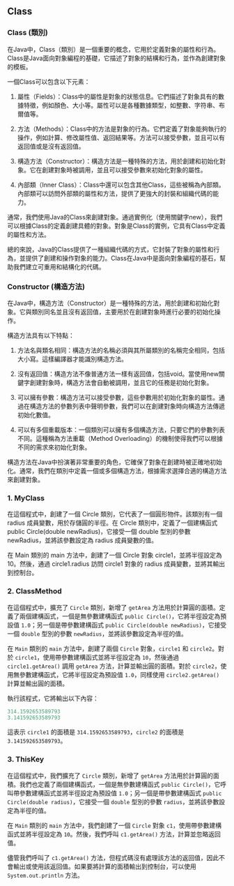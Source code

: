 ## Class

### Class (類別)
在Java中，Class（類別）是一個重要的概念，它用於定義對象的屬性和行為。Class是Java面向對象編程的基礎，它描述了對象的結構和行為，並作為創建對象的模板。      
      
一個Class可以包含以下元素：      
      
1. 屬性（Fields）：Class中的屬性是對象的狀態信息。它們描述了對象具有的數據特徵，例如顏色、大小等。屬性可以是各種數據類型，如整數、字符串、布爾值等。

2. 方法（Methods）：Class中的方法是對象的行為。它們定義了對象能夠執行的操作，例如計算、修改屬性值、返回結果等。方法可以接受參數，並且可以有返回值或是沒有返回值。

3. 構造方法（Constructor）：構造方法是一種特殊的方法，用於創建和初始化對象。它在創建對象時被調用，並且可以接受參數來初始化對象的屬性。

4. 內部類（Inner Class）：Class中還可以包含其他Class，這些被稱為內部類。內部類可以訪問外部類的屬性和方法，提供了更強大的封裝和組織代碼的能力。
      
通常，我們使用Java的Class來創建對象。通過實例化（使用關鍵字new），我們可以根據Class的定義創建具體的對象。對象是Class的實例，它具有Class中定義的屬性和方法。      
      
總的來說，Java的Class提供了一種組織代碼的方式，它封裝了對象的屬性和行為，並提供了創建和操作對象的能力。Class在Java中是面向對象編程的基石，幫助我們建立可重用和結構化的代碼。      

### Constructor (構造方法)
在Java中，構造方法（Constructor）是一種特殊的方法，用於創建和初始化對象。它與類別同名並且沒有返回值，主要用於在創建對象時進行必要的初始化操作。      
      
構造方法具有以下特點：      
      
1. 方法名與類名相同：構造方法的名稱必須與其所屬類別的名稱完全相同，包括大小寫。這樣編譯器才能識別構造方法。      
      
2. 沒有返回值：構造方法不像普通方法一樣有返回值，包括void。當使用new關鍵字創建對象時，構造方法會自動被調用，並且它的任務是初始化對象。
      
3. 可以擁有參數：構造方法可以接受參數，這些參數用於初始化對象的屬性。通過在構造方法的參數列表中聲明參數，我們可以在創建對象時向構造方法傳遞初始化數值。
      
4. 可以有多個重載版本：一個類別可以擁有多個構造方法，只要它們的參數列表不同。這種稱為方法重載（Method Overloading）的機制使得我們可以根據不同的需求來初始化對象。
      
構造方法在Java中扮演著非常重要的角色，它確保了對象在創建時被正確地初始化。通常，我們在類別中定義一個或多個構造方法，根據需求選擇合適的構造方法來創建對象。      

### 1. MyClass
在這個程式中，創建了一個 Circle 類別，它代表了一個圓形物件。該類別有一個 radius 成員變數，用於存儲圓的半徑。在 Circle 類別中，定義了一個建構函式 public Circle(double newRadius)，它接受一個 double 型別的參數 newRadius，並將該參數設定為 radius 成員變數的值。     
        
在 Main 類別的 main 方法中，創建了一個 Circle 對象 circle1，並將半徑設定為 10。然後，通過 circle1.radius 訪問 circle1 對象的 radius 成員變數，並將其輸出到控制台。      

### 2. ClassMethod

在這個程式中，擴充了 `Circle` 類別，新增了 `getArea` 方法用於計算圓的面積。定義了兩個建構函式，一個是無參數建構函式 `public Circle()`，它將半徑設定為預設值 `1.0`；另一個是帶參數建構函式 `public Circle(double newRadius)`，它接受一個 `double` 型別的參數 `newRadius`，並將該參數設定為半徑的值。      
      
在 `Main` 類別的 `main` 方法中，創建了兩個 `Circle` 對象，`circle1` 和 `circle2`。對於 `circle1`，使用帶參數建構函式並將半徑設定為 `10`，然後通過 `circle1.getArea()` 調用 `getArea` 方法，計算並輸出圓的面積。對於 `circle2`，使用無參數建構函式，它將半徑設定為預設值 `1.0`，同樣使用 `circle2.getArea()` 計算並輸出圓的面積。      
      
執行該程式，它將輸出以下內容：      
```js
314.1592653589793
3.141592653589793
```
            
這表示 `circle1` 的面積是 `314.1592653589793`，`circle2` 的面積是 `3.141592653589793`。      

### 3. ThisKey

在這個程式中，我們擴充了 `Circle` 類別，新增了 `getArea` 方法用於計算圓的面積。我們也定義了兩個建構函式，一個是無參數建構函式 `public Circle()`，它呼叫帶參數建構函式並將半徑設定為預設值 `1.0`；另一個是帶參數建構函式 `public Circle(double radius)`，它接受一個 `double` 型別的參數 `radius`，並將該參數設定為半徑的值。      
      
在 `Main` 類別的 `main` 方法中，我們創建了一個 `Circle` 對象 `c1`，使用帶參數建構函式並將半徑設定為 `10`。然後，我們呼叫 `c1.getArea()` 方法，計算並忽略返回值。      
      
儘管我們呼叫了 `c1.getArea()` 方法，但程式碼沒有處理該方法的返回值，因此不會輸出或使用該返回值。如果要將計算的面積輸出到控制台，可以使用 `System.out.println` 方法。      
